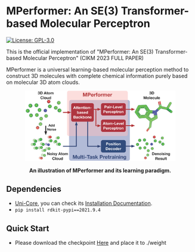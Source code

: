 # MPerformer: An SE(3) Transformer-based Molecular Perceptron

[![License: GPL-3.0](https://img.shields.io/badge/License-GPL3.0-blue)](https://github.com/FanmengWang/MPerformer/blob/master/LICENCE.txt)

This is the official implementation of "MPerformer: An SE(3) Transformer-based Molecular Perceptron" (CIKM 2023 FULL PAPER)

MPerformer is a universal learning-based molecular perception method to construct 3D molecules with complete chemical information purely based on molecular 3D atom clouds.
<p align="center"><img src="figures/Overview.png" width=80%></p>
<p align="center"><b>An illustration of MPerformer and its learning paradigm.</b></p>


Dependencies
------------
 - [Uni-Core](https://github.com/dptech-corp/Uni-Core), you can check its [Installation Documentation](https://github.com/dptech-corp/Uni-Core#installation).
 - `pip install rdkit-pypi==2021.9.4`

Quick Start
------------
- Please download the checkpoint [Here](https://drive.google.com/file/d/1sHWm1xOy0I8_R50dPANfMUXoRQkoPCBJ/view?usp=drive_link) and place it to ./weight 
